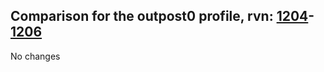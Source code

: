 ## Comparison for the outpost0 profile, rvn: [1204](https://github.com/PRO100KatYT/FortniteProfileRevisions/tree/main/profiles/outpost0/1204%20outpost0.json)-[1206](https://github.com/PRO100KatYT/FortniteProfileRevisions/tree/main/profiles/outpost0/1206%20outpost0.json)

No changes
